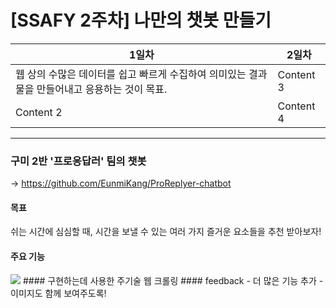 # [SSAFY 2주차] 나만의 챗봇 만들기

|1일차     | 2일차|
|--------- | ---------|
|웹 상의 수많은 데이터를 쉽고 빠르게 수집하여 의미있는 결과물을 만들어내고 응용하는 것이 목표.| Content 3|
|Content 2 | Content 4|



---------------------------
### 구미 2반 '프로응답러' 팀의 챗봇 <br/>
-> https://github.com/EunmiKang/ProReplyer-chatbot
#### 목표
쉬는 시간에 심심할 때, 시간을 보낼 수 있는 여러 가지 즐거운 요소들을 추천 받아보자!
#### 주요 기능
<img src="https://user-images.githubusercontent.com/18115456/50434019-03914900-091f-11e9-90f3-f1eaee064af5.JPG">
#### 구현하는데 사용한 주기술
웹 크롤링
#### feedback
- 더 많은 기능 추가
- 이미지도 함께 보여주도록!
